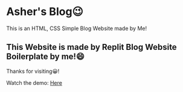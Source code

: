 # <b>Asher's Blog😉</b>
This is an HTML, CSS Simple Blog Website made by Me!

## This Website is made by Replit Blog Website Boilerplate by me!😄

Thanks for visiting😀!

Watch the demo: [Here](https://youtu.be/vX_g2-2TTeM)
